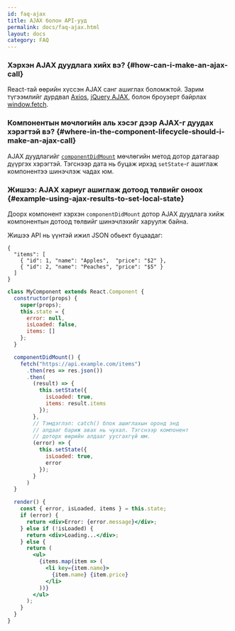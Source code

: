 ```yaml
---
id: faq-ajax
title: AJAX болон API-ууд
permalink: docs/faq-ajax.html
layout: docs
category: FAQ
---
```


### Хэрхэн AJAX дуудлага хийх вэ? {#how-can-i-make-an-ajax-call}

React-тай өөрийн хүссэн AJAX санг ашиглах боломжтой. Зарим түгээмлийг дурдвал [Axios](https://github.com/axios/axios), [jQuery AJAX](https://api.jquery.com/jQuery.ajax/), болон броузерт байрлах [window.fetch](https://developer.mozilla.org/en-US/docs/Web/API/Fetch_API).

### Компонентын мѳчлѳгийн аль хэсэг дээр AJAX-г дуудах хэрэгтэй вэ? {#where-in-the-component-lifecycle-should-i-make-an-ajax-call}

AJAX дуудлагийг [`componentDidMount`](/docs/react-component.html#mounting) мөчлөгийн метод дотор датагаар дүүргэх хэрэгтэй. Тэгснээр дата нь буцаж ирхэд `setState`-г ашиглаж компонентээ шинэчлэж чадах юм.

### Жишээ: AJAX хариуг ашиглаж дотоод төлвийг оноох {#example-using-ajax-results-to-set-local-state}

Доорх компонент хэрхэн `componentDidMount` дотор AJAX дуудлага хийж компонентын дотоод төлвийг шинэчлэхийг харуулж байна.

Жишээ API нь үүнтэй ижил JSON обьект буцаадаг:

```
{
  "items": [
    { "id": 1, "name": "Apples",  "price": "$2" },
    { "id": 2, "name": "Peaches", "price": "$5" }
  ]
}
```

```jsx
class MyComponent extends React.Component {
  constructor(props) {
    super(props);
    this.state = {
      error: null,
      isLoaded: false,
      items: []
    };
  }

  componentDidMount() {
    fetch("https://api.example.com/items")
      .then(res => res.json())
      .then(
        (result) => {
          this.setState({
            isLoaded: true,
            items: result.items
          });
        },
        // Тэмдэглэл: catch() блок ашиглахын оронд энд
        // алдааг бариж авах нь чухал. Тэгснээр компонент
        // доторх өөрийн алдааг уусгахгүй юм.
        (error) => {
          this.setState({
            isLoaded: true,
            error
          });
        }
      )
  }

  render() {
    const { error, isLoaded, items } = this.state;
    if (error) {
      return <div>Error: {error.message}</div>;
    } else if (!isLoaded) {
      return <div>Loading...</div>;
    } else {
      return (
        <ul>
          {items.map(item => (
            <li key={item.name}>
              {item.name} {item.price}
            </li>
          ))}
        </ul>
      );
    }
  }
}
```
